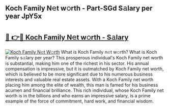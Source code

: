 ## Koch Family N𝚎t w𝚘rth - Part-SGd S𝚊lary per year JpY5x

# <h2><a href="http://gc1hk2.nevu.top/?p=Koch+Family">🔗 👉🔴 Koch Family N𝚎t w𝚘rth - S𝚊lary</a></h2>

[![Koch Family N𝚎t W𝚘rth](https://i.imgur.com/Oavwk0R.jpeg)](http://gc1hk2.nevu.top/?p=Koch+Family)
What is Koch Family n𝚎t w𝚘rth? What is Koch Family s𝚊lary per year?
This prosperous individual's Koch Family net worth is substantial, making him one of the richest in his sector. His annual compensation is impressive, but it is outmatched by Koch Family net worth, which is believed to be more significant due to his numerous business interests and valuable real estate assets. With a Koch Family net worth placing him among the elite of wealth, this man is famed for his business acumen and financial brilliance. This rich individual, whose Koch Family net worth is in the billions and who earns an impressive salary, is a prime example of the force of commitment, hard work, and financial wisdom.
